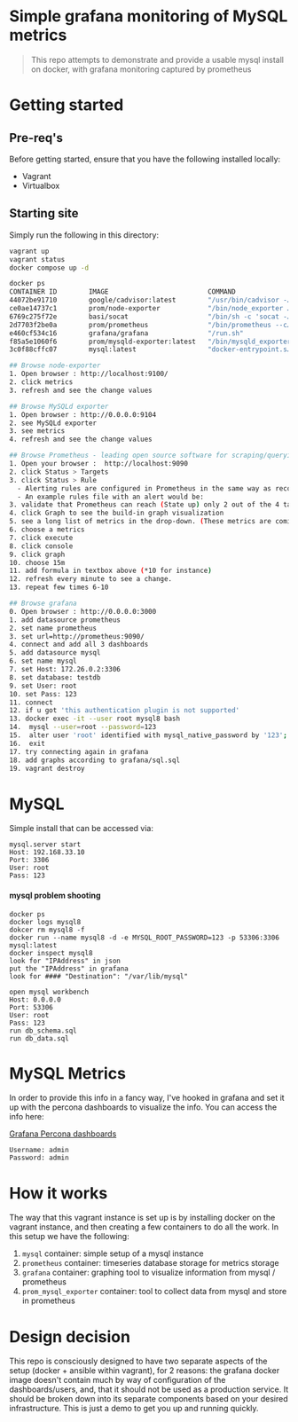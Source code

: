 # Simple grafana monitoring of MySQL metrics

> This repo attempts to demonstrate and provide a usable mysql install on docker, with grafana monitoring captured by prometheus

# Getting started

## Pre-req's 

Before getting started, ensure that you have the following installed locally:

- Vagrant
- Virtualbox

## Starting site

Simply run the following in this directory:

```bash
vagrant up
vagrant status
docker compose up -d

docker ps
CONTAINER ID        IMAGE                         COMMAND                  CREATED             STATUS              PORTS                                NAMES
44072be91710        google/cadvisor:latest        "/usr/bin/cadvisor -…"   17 minutes ago      Up 17 minutes       8080/tcp, 0.0.0.0:8082->8082/tcp     cadvisor8
ce0ae14737c1        prom/node-exporter            "/bin/node_exporter …"   17 minutes ago      Up 17 minutes       0.0.0.0:9100->9100/tcp               node-exporter8
6769c275f72e        basi/socat                    "/bin/sh -c 'socat -…"   17 minutes ago      Up 17 minutes       0.0.0.0:4999->4999/tcp               engine-proxy8
2d7703f2be0a        prom/prometheus               "/bin/prometheus --c…"   5 hours ago         Up 11 minutes       0.0.0.0:9090->9090/tcp               prometheus8
e460cf534c16        grafana/grafana               "/run.sh"                5 hours ago         Up 17 minutes       0.0.0.0:3000->3000/tcp               grafana8
f85a5e1060f6        prom/mysqld-exporter:latest   "/bin/mysqld_exporter"   5 hours ago         Up 17 minutes       0.0.0.0:9104->9104/tcp               mysql_exporter8
3c0f88cffc07        mysql:latest                  "docker-entrypoint.s…"   5 hours ago         Up 17 minutes       33060/tcp, 0.0.0.0:53306->3306/tcp   mysql8

## Browse node-exporter
1. Open browser : http://localhost:9100/
2. click metrics
3. refresh and see the change values

## Browse MySQLd exporter
1. Open browser : http://0.0.0.0:9104
2. see MySQLd exporter
3. see metrics
4. refresh and see the change values

## Browse Prometheus - leading open source software for scraping/querying/graphing/monitoring/alerting timeseries data(built at SoundCloud in 2012)(prometheus.io)
1. Open your browser :  http://localhost:9090 
2. click Status > Targets 
3. click Status > Rule 
  - Alerting rules are configured in Prometheus in the same way as recording rules.
  - An example rules file with an alert would be:   
3. validate that Prometheus can reach (State up) only 2 out of the 4 targets we told it to poll (in prometheus.yml)
4. click Graph to see the build-in graph visualization
5. see a long list of metrics in the drop-down. (These metrics are coming from the container named "node exporter" which produces OS-level metrics for Prometheus to poll)
6. choose a metrics
7. click execute 
8. click console
9. click graph
10. choose 15m
11. add formula in textbox above (*10 for instance)
12. refresh every minute to see a change.
13. repeat few times 6-10

## Browse grafana
0. Open browser : http://0.0.0.0:3000
1. add datasource prometheus
2. set name prometheus
3. set url=http://prometheus:9090/
4. connect and add all 3 dashboards
5. add datasource mysql
6. set name mysql
7. set Host: 172.26.0.2:3306
8. set database: testdb
9. set User: root
10. set Pass: 123
11. connect
12. if u got 'this authentication plugin is not supported'
13. docker exec -it --user root mysql8 bash
14.  mysql --user=root --password=123
15.  alter user 'root' identified with mysql_native_password by '123';
16.  exit
17. try connecting again in grafana
18. add graphs according to grafana/sql.sql
19. vagrant destroy
```

# MySQL 

Simple install that can be accessed via:

```
mysql.server start
Host: 192.168.33.10
Port: 3306
User: root
Pass: 123
```
#### mysql problem shooting 

```
docker ps
docker logs mysql8
dokcer rm mysql8 -f
docker run --name mysql8 -d -e MYSQL_ROOT_PASSWORD=123 -p 53306:3306 mysql:latest
docker inspect mysql8
look for "IPAddress" in json
put the "IPAddress" in grafana
look for #### "Destination": "/var/lib/mysql"

open mysql workbench
Host: 0.0.0.0
Port: 53306
User: root
Pass: 123
run db_schema.sql
run db_data.sql
```
  
# MySQL Metrics 

In order to provide this info in a fancy way, I've hooked in grafana and set it up with the percona dashboards to visualize the info.  You can access the info here:

[Grafana Percona dashboards](http://192.168.33.10/dashboard/db/mysql-overview-percona-app?from=now-15m&to=now)

```
Username: admin
Password: admin
```

# How it works

The way that this vagrant instance is set up is by installing docker on the vagrant instance, and then creating a few containers to do all the work.  In this setup we have the following:

1. `mysql` container: simple setup of a mysql instance
1. `prometheus` container: timeseries database storage for metrics storage
1. `grafana` container: graphing tool to visualize information from mysql / prometheus
1. `prom_mysql_exporter` container: tool to collect data from mysql and store in prometheus


# Design decision

This repo is consciously designed to have two separate aspects of the setup (docker + ansible within vagrant), for 2 reasons: the grafana docker image doesn't contain much by way of configuration of the dashboards/users, and, that it should not be used as a production service.  It should be broken down into its separate components based on your desired infrastructure.  This is just a demo to get you up and running quickly. 

 
